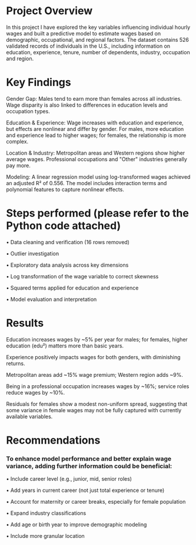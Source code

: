 # Project Overview

In this project I have explored the key variables influencing individual hourly wages and built a predictive model to estimate wages based on demographic, occupational, and regional factors. The dataset contains 526 validated records of individuals in the U.S., including information on education, experience, tenure, number of dependents, industry, occupation and region.

# Key Findings

Gender Gap: Males tend to earn more than females across all industries. Wage disparity is also linked to differences in education levels and occupation types.

Education & Experience: Wage increases with education and experience, but effects are nonlinear and differ by gender. For males, more education and experience lead to higher wages; for females, the relationship is more complex.

Location & Industry: Metropolitan areas and Western regions show higher average wages. Professional occupations and "Other" industries generally pay more.

Modeling: A linear regression model using log-transformed wages achieved an adjusted R² of 0.556. The model includes interaction terms and polynomial features to capture nonlinear effects.

# Steps performed (please refer to the Python code attached)

•		Data cleaning and verification (16 rows removed)

•		Outlier investigation

•		Exploratory data analysis across key dimensions

•		Log transformation of the wage variable to correct skewness

•		Squared terms applied for education and experience

•		Model evaluation and interpretation

# Results

Education increases wages by ~5% per year for males; for females, higher education (edu²) matters more than basic years.

Experience positively impacts wages for both genders, with diminishing returns.

Metropolitan areas add ~15% wage premium; Western region adds ~9%.

Being in a professional occupation increases wages by ~16%; service roles reduce wages by ~10%.

Residuals for females show a modest non-uniform spread, suggesting that some variance in female wages may not be fully captured with currently available variables.

# Recommendations

### To enhance model performance and better explain wage variance, adding further information could be beneficial:

•		Include career level (e.g., junior, mid, senior roles)

•		Add years in current career (not just total experience or tenure)

•		Account for maternity or career breaks, especially for female population

•		Expand industry classifications 

•		Add age or birth year to improve demographic modeling

•		Include more granular location
